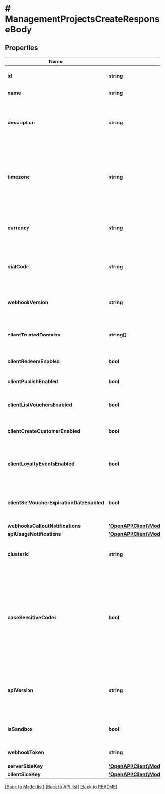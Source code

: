 # # ManagementProjectsCreateResponseBody

## Properties

Name | Type | Description | Notes
------------ | ------------- | ------------- | -------------
**id** | **string** | Unique identifier of the project. | [optional]
**name** | **string** | The name of the project. | [optional]
**description** | **string** | A user-defined description of the project, e.g. its purpose, scope, region. | [optional]
**timezone** | **string** | The time zone in which the project is established. It can be in the GMT format or in accordance with IANA time zone database. | [optional]
**currency** | **string** | The currency used in the project. It is equal to a 3-letter ISO 4217 code. | [optional]
**dialCode** | **string** | The country dial code for the project. It is equal to an ITU country code. | [optional]
**webhookVersion** | **string** | The webhook version used in the project. | [optional] [default to 'v2024-01-01']
**clientTrustedDomains** | **string[]** | An array of URL addresses that allow client requests. | [optional]
**clientRedeemEnabled** | **bool** | Enables client-side redemption. | [optional]
**clientPublishEnabled** | **bool** | Enables client-side publication. | [optional]
**clientListVouchersEnabled** | **bool** | Enables client-side listing of vouchers. | [optional]
**clientCreateCustomerEnabled** | **bool** | Enables client-side creation of customers. | [optional]
**clientLoyaltyEventsEnabled** | **bool** | Enables client-side events for loyalty and referral programs. | [optional]
**clientSetVoucherExpirationDateEnabled** | **bool** | Enables client-side setting of voucher expiration date. | [optional]
**webhooksCalloutNotifications** | [**\OpenAPI\Client\Model\ManagementProjectsCreateResponseBodyWebhooksCalloutNotifications**](ManagementProjectsCreateResponseBodyWebhooksCalloutNotifications.md) |  | [optional]
**apiUsageNotifications** | [**\OpenAPI\Client\Model\ManagementProjectsCreateResponseBodyApiUsageNotifications**](ManagementProjectsCreateResponseBodyApiUsageNotifications.md) |  | [optional]
**clusterId** | **string** | The identifier of the cluster where the project will be created. | [optional]
**caseSensitiveCodes** | **bool** | Determines if the vouchers in the project will be: - case sensitive - if &#x60;true&#x60;, &#x60;C0dE-cfV&#x60; is **not** equal to &#x60;c0de-cfv&#x60;), - case insensitive - if &#x60;false&#x60;, &#x60;C0dE-cfV&#x60; is equal to &#x60;c0de-cfv&#x60;. | [optional]
**apiVersion** | **string** | The API version used in the project. Currently, the default and only value is &#x60;v2018-08-01&#x60;. | [optional] [default to 'v2018-08-01']
**isSandbox** | **bool** | Determines if the project is a sandbox project. | [optional]
**webhookToken** | **string** | Webhook token used for authentication. | [optional]
**serverSideKey** | [**\OpenAPI\Client\Model\ManagementProjectsCreateResponseBodyServerSideKey**](ManagementProjectsCreateResponseBodyServerSideKey.md) |  | [optional]
**clientSideKey** | [**\OpenAPI\Client\Model\ManagementProjectsCreateResponseBodyClientSideKey**](ManagementProjectsCreateResponseBodyClientSideKey.md) |  | [optional]

[[Back to Model list]](../../README.md#models) [[Back to API list]](../../README.md#endpoints) [[Back to README]](../../README.md)
